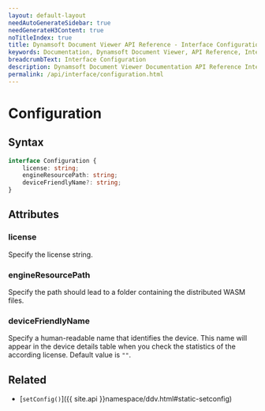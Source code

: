```yaml
---
layout: default-layout
needAutoGenerateSidebar: true
needGenerateH3Content: true
noTitleIndex: true
title: Dynamsoft Document Viewer API Reference - Interface Configuration
keywords: Documentation, Dynamsoft Document Viewer, API Reference, Interface Configuration
breadcrumbText: Interface Configuration
description: Dynamsoft Document Viewer Documentation API Reference Interface Configuration Page
permalink: /api/interface/configuration.html
---
```


# Configuration

## Syntax

```typescript
interface Configuration {
	license: string; 
	engineResourcePath: string; 
	deviceFriendlyName?: string; 
}
```

## Attributes

### license

Specify the license string.

### engineResourcePath

Specify the path should lead to a folder containing the distributed WASM files.

### deviceFriendlyName

Specify a human-readable name that identifies the device. This name will appear in the device details table when you check the statistics of the according license. Default value is `""`.

## Related

- [`setConfig()`]({{ site.api }}namespace/ddv.html#static-setconfig)